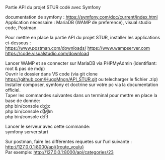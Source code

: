 Partie API du projet STUR codé avec Symfony                             
                                            
documentation de symfony : https://symfony.com/doc/current/index.html                 
Application nécessaire : MariaDB (WAMP de preference), visual studio code, Postman.                 
                       
Pour mettre en place la partie API du projet STUR, installer les applications ci-dessous :                  
 https://www.postman.com/downloads/
 https://www.wampserver.com
 https://code.visualstudio.com/download
        
Lancer WAMP et se connecter sur MariaDB via PHPMyAdmin (identifiant: root & pas de mdp)             
Ouvrir le dossier dans VS code (via git clone https://github.com/HugoMngn/API_STUR.git ou telecharger le fichier .zip)        
Installer composer, symfony et doctrine sur votre pc via la documentation officiel.      
Taper les commandes suivantes dans un terminal pour mettre en place la base de donnée:     
  php bin/console d:d:c       
  php bin/console d:m:m     
  php bin/console d:f:l      
              
Lancer le serveur avec cette commande:        
  symfony server:start             
                   
Sur postman, faire les différentes requetes sur l'url suivante : http://127.0.0.1:8000/api/{route_voulu}                  
Par exemple: http://127.0.0.1:8000/api/categories/23             
